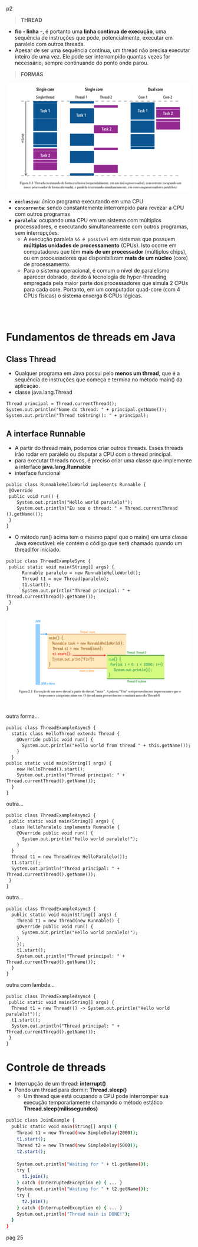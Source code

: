 p2
> **THREAD**
- **fio - linha** -, é portanto uma **linha contínua de execução**, uma sequência de instruções que pode, potencialmente, executar em paralelo com outros threads.
- Apesar de ser uma sequência contínua, um thread não precisa executar inteiro de uma vez. Ele pode ser interrompido quantas vezes for necessário, sempre continuando do ponto onde parou.

> **FORMAS**

<img src="https://raw.githubusercontent.com/jcarloscody/Java_Threads/main/img/formasthreads.PNG">

- **`exclusiva`**: único programa executando em uma CPU
- **`concorrente`**: sendo constantemente interrompido para revezar a CPU com outros programas
- **`paralela`**: ocupando uma CPU em um sistema com múltiplos processadores, e executando simultaneamente com outros programas, sem interrupções.
  - A execução paralela `só é possível` em sistemas que possuem **múltiplas unidades de processamento** (CPUs). Isto ocorre em computadores que têm **mais de um processador** (múltiplos chips), ou em processadores que disponibilizam **mais de um núcleo** (core) de processamento.
  - Para o sistema operacional, é comum o nível de paralelismo aparecer dobrado, devido à tecnologia de hyper-threading empregada pela maior parte dos
processadores que simula 2 CPUs para cada core. Portanto, em um computador quad-core (com 4
CPUs físicas) o sistema enxerga 8 CPUs lógicas.

<br/>
<br/>

#  Fundamentos de threads em Java
## Class Thread
-  Qualquer programa em Java possui pelo **menos um thread**, que é a sequência de instruções que começa e termina no método main() da aplicação.
-  classe java.lang.Thread
```
Thread principal = Thread.currentThread();
System.out.println("Nome do thread: " + principal.getName());
System.out.println("Thread toString(): " + principal);
```

## A interface Runnable
- A partir do thread main, podemos criar outros threads. Esses threads irão rodar em paralelo ou disputar a CPU com o thread principal.
-  para executar threads novos, é preciso criar uma classe que implemente a interface **java.lang.Runnable**
-  interface funcional
```
public class RunnableHelloWorld implements Runnable {
 @Override
 public void run() {
    System.out.println("Hello world paralelo!");
    System.out.println("Eu sou o thread: " + Thread.currentThread ().getName());
 }
}
```
- O método run() acima tem o mesmo papel que o main() em uma classe Java executável: ele contém o código que será chamado quando um thread for iniciado. 

```
public class ThreadExampleSync {
 public static void main(String[] args) {
      Runnable paralelo = new RunnableHelloWorld();
      Thread t1 = new Thread(paralelo);
      t1.start();
      System.out.println("Thread principal: " + Thread.currentThread().getName());
 }
}
```

<img src="https://raw.githubusercontent.com/jcarloscody/Java_Threads/main/img/threads.PNG">

<br/>
<br/>

outra forma...
```
public class ThreadExampleAsync5 {
  static class HelloThread extends Thread {
    @Override public void run() {
      System.out.println("Hello world from thread " + this.getName());
    }
  }
public static void main(String[] args) {
    new HelloThread().start();
    System.out.println("Thread principal: " + Thread.currentThread().getName());
  }
}
```

outra...

```
public class ThreadExampleAsync2 {
 public static void main(String[] args) {
  class HelloParalelo implements Runnable {
    @Override public void run() {
      System.out.println("Hello world paralelo!");
    }
  }
  Thread t1 = new Thread(new HelloParalelo());
  t1.start();
  System.out.println("Thread principal: " + Thread.currentThread().getName());
 }
}
```

outra...

```
public class ThreadExampleAsync3 {
  public static void main(String[] args) {
    Thread t1 = new Thread(new Runnable() {
    @Override public void run() {
      System.out.println("Hello world paralelo!");
    }
    });
    t1.start();
    System.out.println("Thread principal: " + Thread.currentThread().getName());
  }
}
```

outra com lambda...

```
public class ThreadExampleAsync4 {
 public static void main(String[] args) {
  Thread t1 = new Thread(() -> System.out.println("Hello world paralelo!"));
  t1.start();
  System.out.println("Thread principal: " + Thread.currentThread().getName());
 }
}
```
# Controle de threads
- Interrupção de um thread: **interrupt()**
- Pondo um thread para dormir: **Thread.sleep()**
  - Um thread que está ocupando a CPU pode interromper sua execução temporariamente chamando o método estático **Thread.sleep(milissegundos)**


```sh
public class JoinExample {
  public static void main(String[] args) {
    Thread t1 = new Thread(new SimpleDelay(2000));
    t1.start();
    Thread t2 = new Thread(new SimpleDelay(5000));
    t2.start();

    System.out.println("Waiting for " + t1.getName());
    try {
      t1.join();
    } catch (InterruptedException e) { ... }
    System.out.println("Waiting for " + t2.getName());
    try {
      t2.join();
    } catch (InterruptedException e) { ... }
    System.out.println("Thread main is DONE!"); 
  }
}

```
pag 25